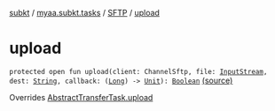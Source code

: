 [subkt](../../index.md) / [myaa.subkt.tasks](../index.md) / [SFTP](index.md) / [upload](./upload.md)

# upload

`protected open fun upload(client: ChannelSftp, file: `[`InputStream`](https://docs.oracle.com/javase/9/docs/api/java/io/InputStream.html)`, dest: `[`String`](https://kotlinlang.org/api/latest/jvm/stdlib/kotlin/-string/index.html)`, callback: (`[`Long`](https://kotlinlang.org/api/latest/jvm/stdlib/kotlin/-long/index.html)`) -> `[`Unit`](https://kotlinlang.org/api/latest/jvm/stdlib/kotlin/-unit/index.html)`): `[`Boolean`](https://kotlinlang.org/api/latest/jvm/stdlib/kotlin/-boolean/index.html) [(source)](https://github.com/Myaamori/SubKt/blob/master/src/main/kotlin/myaa/subkt/tasks/tasks.kt#L1963)

Overrides [AbstractTransferTask.upload](../-abstract-transfer-task/upload.md)


